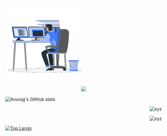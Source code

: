 <div align="center" style="display: flex; justify-content: space-between; align: center;">
<picture> <img align="center" src="https://github.com/0xAbdulKhalid/0xAbdulKhalid/raw/main/assets/mdImages/Right_Side.gif" width=250px></picture>
</div>
 
<p align="center">
<a href="https://github.com/DenverCoder1/readme-typing-svg"><img src="https://readme-typing-svg.herokuapp.com?font=Time+New+Roman&color=cyan&size=25&center=true&vCenter=true&width=600&height=100&lines=Mathematical+Statistics;ML/DL+Engineering;Data+Science;Advanced+Analytics"></a>
</p>

![Anurag's GitHub stats](https://github-readme-stats.vercel.app/api?username=Tomas-Kozak&show_icons=true&theme=transparent&count_private=true&include_all_commits=true)
<p align="right"><img src="https://github-readme-streak-stats.herokuapp.com/?user=Tomas-Kozak&theme=violet-punch" alt="xyz" /></p>
<p align="right"><img src="https://github-readme-stats.vercel.app/api?username=Tomas-Kozak&show_icons=true&theme=transparent&count_private=true&include_all_commits=true" alt="xyz" /></p>

[![Top Langs](https://github-readme-stats.vercel.app/api/top-langs/?username=Tomas-Kozak&langs_count=5&layout=compact&theme=transparent)](https://github.com/anuraghazra/github-readme-stats)
